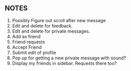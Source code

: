 ## NOTES

1. Possibly Figure out scroll after new message
2. Edit and delete for feedback.
3. Edit and delete for private messages.
4. Add as friend
5. Friend requests
6. Accept Friend
7. Submit edit of profile
8. Pop up for getting a new private message with sound?
9. Display my friends in sidebar. Requests there too?
